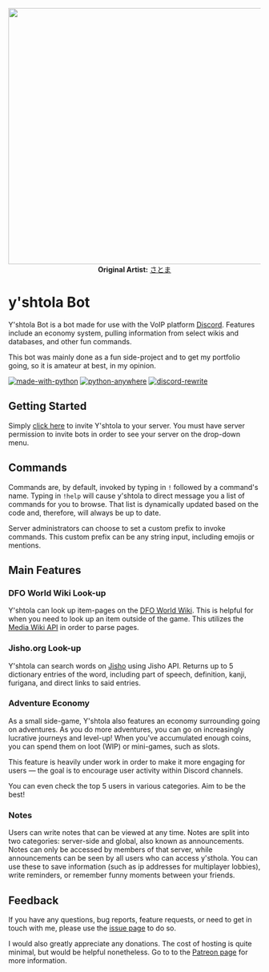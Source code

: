 <p align="center">
  <img width="512" height="512" src="https://i.imgur.com/tUPlwVf.jpg"><br>
  <b>Original Artist:</b> <a href=https://www.pixiv.net/member.php?id=6574595>さとま</a>
</p>

# y'shtola Bot
Y'shtola Bot is a bot made for use with the VoIP platform [Discord](https://discordapp.com/). Features include an economy system, pulling information from select wikis and databases, and other fun commands.

This bot was mainly done as a fun side-project and to get my portfolio going, so it is amateur at best, in my opinion.

[![made-with-python](https://img.shields.io/badge/Language-Python%203.5.6-%234B8BBE.svg)](https://www.python.org/)
[![python-anywhere](https://img.shields.io/badge/Host-PythonAnywhere-%23139fd7.svg)](https://pythonanywhere.com/)
[![discord-rewrite](https://img.shields.io/badge/Discord.py-v1.0.0a-%232C2F33.svg)](https://github.com/Rapptz/discord.py/tree/rewrite)

## Getting Started
Simply [click here](https://discordapp.com/api/oauth2/authorize?client_id=547516876851380293&permissions=1861483585&scope=bot) to invite Y'shtola to your server. You must have server permission to invite bots in order to see your server on the drop-down menu.

## Commands
Commands are, by default, invoked by typing in `!` followed by a command's name. Typing in `!help` will cause y'shtola to direct message you a list of commands for you to browse. That list is dynamically updated based on the code and, therefore, will always be up to date.

Server administrators can choose to set a custom prefix to invoke commands. This custom prefix can be any string input, including emojis or mentions.

## Main Features
### DFO World Wiki Look-up
Y'shtola can look up item-pages on the [DFO World Wiki](http://wiki.dfo.world/view/Main_Page). This is helpful for when you need to look up an item outside of the game. This utilizes the [Media Wiki API](https://www.mediawiki.org/wiki/API:Main_page) in order to parse pages.

### Jisho.org Look-up
Y'shtola can search words on [Jisho](https://jisho.org/) using Jisho API. Returns up to 5 dictionary entries of the word, including part of speech, definition, kanji, furigana, and direct links to said entries.

### Adventure Economy
As a small side-game, Y'shtola also features an economy surrounding going on adventures. As you do more adventures, you can go on increasingly lucrative journeys and level-up! When you've accumulated enough coins, you can spend them on loot (WIP) or mini-games, such as slots.

This feature is heavily under work in order to make it more engaging for users — the goal is to encourage user activity within Discord channels.

You can even check the top 5 users in various categories. Aim to be the best!

### Notes
Users can write notes that can be viewed at any time. Notes are split into two categories: server-side and global, also known as announcements. Notes can only be accessed by members of that server, while announcements can be seen by all users who can access y'sthola. You can use these to save information (such as ip addresses for multiplayer lobbies), write reminders, or remember funny moments between your friends.

## Feedback
If you have any questions, bug reports, feature requests, or need to get in touch with me, please use the [issue page](https://github.com/snafuPop/yshtola/issues) to do so.

I would also greatly appreciate any donations. The cost of hosting is quite minimal, but would be helpful nonetheless. Go to to the [Patreon page](https://www.patreon.com/yshtolabot) for more information.
